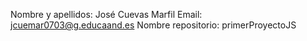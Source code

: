 Nombre y apellidos: José Cuevas Marfil
Email: jcuemar0703@g.educaand.es
Nombre repositorio: primerProyectoJS

